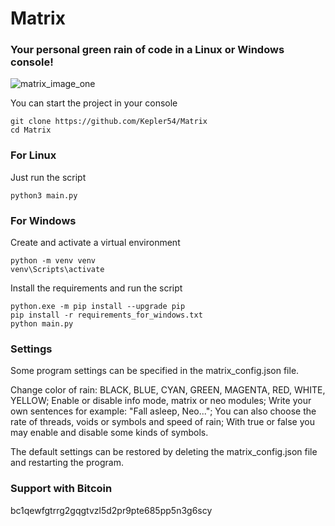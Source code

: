 # Matrix
### Your personal green rain of code in a Linux or Windows console!

![matrix_image_one](https://github.com/user-attachments/assets/7bbed5c3-126e-443e-b4a3-1e008c93a8c0)

You can start the project in your console
``` code
git clone https://github.com/Kepler54/Matrix
cd Matrix
```
### For Linux
Just run the script
``` code
python3 main.py
```
### For Windows
Create and activate a virtual environment
``` code
python -m venv venv
venv\Scripts\activate
```
Install the requirements and run the script
``` code
python.exe -m pip install --upgrade pip
pip install -r requirements_for_windows.txt
python main.py
```
### Settings
Some program settings can be specified in the matrix_config.json file.

Change color of rain: BLACK, BLUE, CYAN, GREEN, MAGENTA, RED, WHITE, YELLOW; 
Enable or disable info mode, matrix or neo modules; 
Write your own sentences for example: "Fall asleep, Neo...";
You can also choose the rate of threads, voids or symbols and speed of rain;
With true or false you may enable and disable some kinds of symbols.

The default settings can be restored by deleting the matrix_config.json file and restarting the program.
### Support with Bitcoin
bc1qewfgtrrg2gqgtvzl5d2pr9pte685pp5n3g6scy
